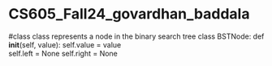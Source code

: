 # CS605_Fall24_govardhan_baddala

#class
class represents a node in the binary search tree
class BSTNode:
    def __init__(self, value):
        self.value = value  
        self.left = None
        self.right = None
